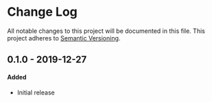 # Change Log
All notable changes to this project will be documented in this file.
This project adheres to [Semantic Versioning](http://semver.org/).

## 0.1.0 - 2019-12-27
#### Added
- Initial release
